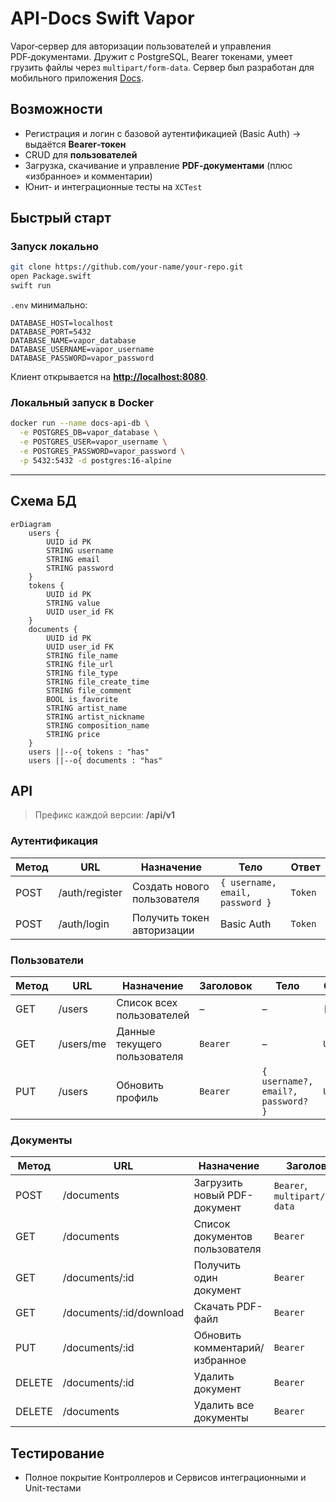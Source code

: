 # API-Docs Swift Vapor

Vapor‑сервер для авторизации пользователей и управления PDF‑документами.
Дружит с PostgreSQL, Bearer токенами, умеет грузить файлы через `multipart/form‑data`.
Сервер был разработан для мобильного приложения [Docs](https://github.com/matveylogee/Docs).

## Возможности

* Регистрация и логин с базовой аутентификацией (Basic Auth) → выдаётся **Bearer‑токен**
* CRUD для **пользователей**
* Загрузка, скачивание и управление **PDF‑документами** (плюс «избранное» и комментарии)
* Юнит‑ и интеграционные тесты на `XCTest`

## Быстрый старт

### Запуск локально

```bash
git clone https://github.com/your‑name/your‑repo.git
open Package.swift
swift run
```

`.env` минимально:

```
DATABASE_HOST=localhost
DATABASE_PORT=5432
DATABASE_NAME=vapor_database
DATABASE_USERNAME=vapor_username
DATABASE_PASSWORD=vapor_password
```

Клиент открывается на **[http://localhost:8080](http://localhost:8080)**.

### Локальный запуск в Docker

```bash
docker run --name docs-api-db \
  -e POSTGRES_DB=vapor_database \
  -e POSTGRES_USER=vapor_username \
  -e POSTGRES_PASSWORD=vapor_password \
  -p 5432:5432 -d postgres:16-alpine
```

---

## Схема БД

```mermaid
erDiagram
    users {
        UUID id PK
        STRING username
        STRING email
        STRING password
    }
    tokens {
        UUID id PK
        STRING value
        UUID user_id FK
    }
    documents {
        UUID id PK
        UUID user_id FK
        STRING file_name
        STRING file_url
        STRING file_type
        STRING file_create_time
        STRING file_comment
        BOOL is_favorite
        STRING artist_name
        STRING artist_nickname
        STRING composition_name
        STRING price
    }
    users ||--o{ tokens : "has"
    users ||--o{ documents : "has"
```

## API

> Префикс каждой версии: **/api/v1**

### Аутентификация

| Метод | URL            | Назначение                  | Тело                            | Ответ   |
| ----- | -------------- | --------------------------- | ------------------------------- | ------- |
| POST  | /auth/register | Создать нового пользователя | `{ username, email, password }` | `Token` |
| POST  | /auth/login    | Получить токен авторизации  | Basic Auth                      | `Token` |

### Пользователи

| Метод | URL       | Назначение                   | Заголовок | Тело                               | Ответ    |
| ----- | --------- | ---------------------------- | --------- | ---------------------------------- | -------- |
| GET   | /users    | Список всех пользователей    | –         | –                                  | `[User]` |
| GET   | /users/me | Данные текущего пользователя | `Bearer`  | –                                  | `User`   |
| PUT   | /users    | Обновить профиль             | `Bearer`  | `{ username?, email?, password? }` | `User`   |

### Документы

| Метод  | URL                      | Назначение                     | Заголовок                       | Тело                        | Ответ        |
| ------ | ------------------------ | ------------------------------ | ------------------------------- | --------------------------- | ------------ |
| POST   | /documents               | Загрузить новый PDF-документ   | `Bearer`, `multipart/form-data` | `file` + `data { ... }`     | `Document`   |
| GET    | /documents               | Список документов пользователя | `Bearer`                        | –                           | `[Document]` |
| GET    | /documents/\:id          | Получить один документ         | `Bearer`                        | –                           | `Document`   |
| GET    | /documents/\:id/download | Скачать PDF-файл               | `Bearer`                        | –                           | PDF‑поток    |
| PUT    | /documents/\:id          | Обновить комментарий/избранное | `Bearer`                        | `{ comment?, isFavorite? }` | `Document`   |
| DELETE | /documents/\:id          | Удалить документ               | `Bearer`                        | –                           | 204          |
| DELETE | /documents               | Удалить все документы          | `Bearer`                        | –                           | 204          |

## Тестирование

* Полное покрытие Контроллеров и Сервисов интеграционными и Unit-тестами

